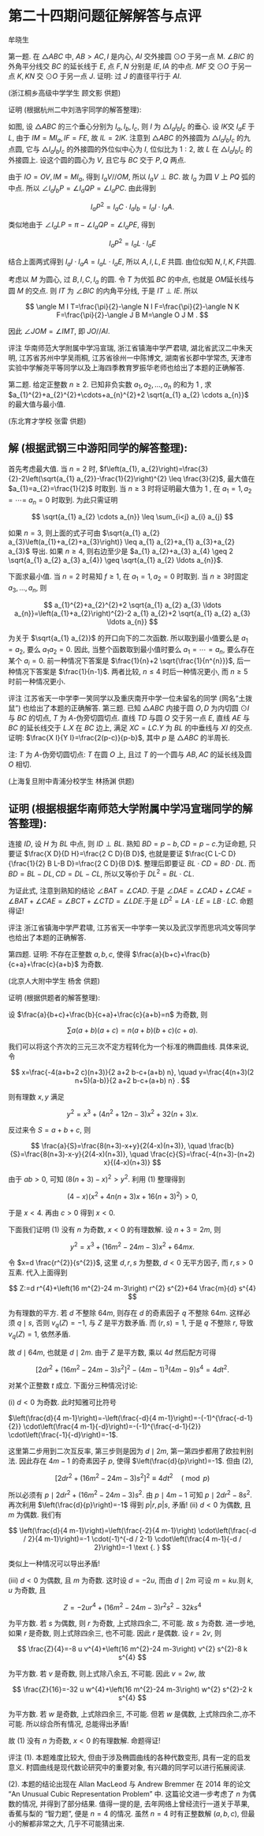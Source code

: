 # 第二十四期问题征解解答与点评 

牟晓生

第一题. 在 $\triangle A B C$ 中, $A B>A C, I$ 是内心, $A I$ 交外接圆 $\odot O$ 于另一点 M. $\angle B I C$ 的外角平分线交 $B C$ 的延长线于 $E$, 点 $F, N$ 分别是 $I E, I A$ 的中点. $M F$ 交 $\odot O$ 于另一点 $K, K N$ 交 $\odot O$ 于另一点 $J$. 证明: 过 $J$ 的直径平行于 $A I$.

(浙江桐乡高级中学学生 顾文影 供题)

证明 (根据杭州二中刘浩宇同学的解答整理):



如图, 设 $\triangle A B C$ 的三个垂心分别为 $I_{a}, I_{b}, I_{c}$, 则 $I$ 为 $\triangle I_{a} I_{b} I_{c}$ 的垂心. 设 $I K$交 $I_{a} E$ 于 $L$, 由于 $I M=M I_{a}, I F=F E$, 故 $I L=2 I K$. 注意到 $\triangle A B C$ 的外接圆为 $\triangle I_{a} I_{b} I_{c}$ 的九点圆, 它与 $\triangle I_{a} I_{b} I_{c}$ 的外接圆的外位似中心为 $I$, 位似比为 $1: 2$, 故 $L$ 在 $\triangle I_{a} I_{b} I_{c}$ 的外接圆上. 设这个圆的圆心为 $V$, 且它与 $B C$ 交于 $P, Q$ 两点.

由于 $I O=O V, I M=M I_{a}$, 得到 $I_{a} V / / O M$, 所以 $I_{a} V \perp B C$. 故 $I_{a}$ 为圆 $V$ 上 $P Q$ 弧的中点. 所以 $\angle I_{a} I_{b} P=\angle I_{a} Q P=\angle I_{a} P C$. 由此得到

$$
I_{a} P^{2}=I_{a} C \cdot I_{a} I_{b}=I_{a} I \cdot I_{a} A .
$$

类似地由于 $\angle I_{a} L P=\pi-\angle I_{a} Q P=\angle I_{a} P E$, 得到

$$
I_{a} P^{2}=I_{a} L \cdot I_{a} E
$$

结合上面两式得到 $I_{a} I \cdot I_{a} A=I_{a} L \cdot I_{a} E$, 所以 $A, I, L, E$ 共圆. 由位似知 $N, I, K, F$共圆.

考虑以 $M$ 为圆心, 过 $B, I, C, I_{a}$ 的圆. 令 $T$ 为优弧 $B C$ 的中点, 也就是 $O M$延长线与圆 $M$ 的交点. 则 $I T$ 为 $\angle B I C$ 的内角平分线, 于是 $I T \perp I E$. 所以

$$
\angle M I T=\frac{\pi}{2}-\angle N I F=\frac{\pi}{2}-\angle N K F=\frac{\pi}{2}-\angle J B M=\angle O J M .
$$

因此 $\angle J O M=\angle I M T$, 即 $J O / / A I$.

评注 华南师范大学附属中学冯宣瑞, 浙江省镇海中学严君啸, 湖北省武汉二中朱天明, 江苏省苏州中学吴雨桐, 江苏省徐州一中陈博文, 湖南省长郡中学常杰, 天津市实验中学解尧平等同学以及上海四季教育罗振华老师也给出了本题的正确解答.

第二题. 给定正整数 $n \geq 2$. 已知非负实数 $a_{1}, a_{2}, \ldots, a_{n}$ 的和为 1 , 求 $a_{1}^{2}+a_{2}^{2}+\cdots+a_{n}^{2}+2 \sqrt{a_{1} a_{2} \cdots a_{n}}$ 的最大值与最小值.

(东北育才学校 张雷 供题)

## 解 (根据武钢三中游阳同学的解答整理):

首先考虑最大值. 当 $n=2$ 时, $f\left(a_{1}, a_{2}\right)=\frac{3}{2}-2\left(\sqrt{a_{1} a_{2}}-\frac{1}{2}\right)^{2} \leq \frac{3}{2}$, 最大值在 $a_{1}=a_{2}=\frac{1}{2}$ 时取到. 当 $n \geq 3$ 时将证明最大值为 1 , 在 $a_{1}=1, a_{2}=\cdots=$ $a_{n}=0$ 时取到. 为此只需证明

$$
\sqrt{a_{1} a_{2} \cdots a_{n}} \leq \sum_{i<j} a_{i} a_{j}
$$

如果 $n=3$, 则上面的式子可由 $\sqrt{a_{1} a_{2} a_{3}\left(a_{1}+a_{2}+a_{3}\right)} \leq a_{1} a_{2}+a_{1} a_{3}+a_{2} a_{3}$ 导出. 如果 $n \geq 4$, 则右边至少是 $a_{1} a_{2}+a_{3} a_{4} \geq 2 \sqrt{a_{1} a_{2} a_{3} a_{4}} \geq \sqrt{a_{1} a_{2} \ldots a_{n}}$.

下面求最小值. 当 $n=2$ 时易知 $f \geq 1$, 在 $a_{1}=1, a_{2}=0$ 时取到. 当 $n \geq 3$时固定 $a_{3}, \ldots, a_{n}$, 则

$$
a_{1}^{2}+a_{2}^{2}+2 \sqrt{a_{1} a_{2} a_{3} \ldots a_{n}}=\left(a_{1}+a_{2}\right)^{2}-2 a_{1} a_{2}+2 \sqrt{a_{1} a_{2} a_{3} \ldots a_{n}}
$$

为关于 $\sqrt{a_{1} a_{2}}$ 的开口向下的二次函数. 所以取到最小值要么是 $a_{1}=a_{2}$, 要么 $a_{1} a_{2}=0$. 因此, 当整个函数取到最小值时要么 $a_{1}=\cdots=a_{n}$, 要么存在某个 $a_{i}=0$. 前一种情况下答案是 $\frac{1}{n}+2 \sqrt{\frac{1}{n^{n}}}$, 后一种情况下答案是 $\frac{1}{n-1}$. 两者比较, $n \leq 4$ 时后一种情况更小, 而 $n \geq 5$ 时前一种情况更小.

评注 江苏省天一中学李一笑同学以及重庆南开中学一位未留名的同学 (网名“土拨鼠”) 也给出了本题的正确解答.
第三题. 已知 $\triangle A B C$ 内接于圆 $O, D$ 为内切圆 $\odot I$ 与 $B C$ 的切点, $T$ 为 $A$-伪旁切圆切点. 直线 $T D$ 与圆 $O$ 交于另一点 $E$, 直线 $A E$ 与 $B C$ 的延长线交于 $L . X$ 在 $B C$ 边上, 满足 $X C=L C . Y$ 为 $B L$ 的中垂线与 $X I$ 的交点. 证明: $\frac{X I}{Y I}=\frac{2(p-c)}{p-b}$, 其中 $p$ 是 $\triangle A B C$ 的半周长.

注: $T$ 为 $A$-伪旁切圆切点: $T$ 在圆 $O$ 上, 且过 $T$ 的一个圆与 $A B, A C$ 的延长线及圆 $O$ 相切.

(上海复旦附中青浦分校学生 林扬渊 供题)



## 证明 (根据根据华南师范大学附属中学冯宣瑞同学的解答整理):

连接 $I D$, 设 $H$ 为 $B L$ 中点, 则 $I D \perp B L$. 熟知 $B D=p-b, C D=p-c$.为证命题, 只要证 $\frac{X D}{D H}=\frac{2 C D}{B D}$, 也就是要证 $\frac{C L-C D}{\frac{1}{2} B L-B D}=\frac{2 C D}{B D}$. 整理后即要证 $B L \cdot C D=B D \cdot D L$. 而 $B D=B L-D L, C D=D L-C L$, 所以又等价于 $D L^{2}=B L \cdot C L$.

为证此式, 注意到熟知的结论 $\angle B A T=\angle C A D$. 于是 $\angle D A E=\angle C A D+\angle C A E=\angle B A T+\angle C A E=\angle B C T+\angle C T D=\angle L D E$.于是 $L D^{2}=L A \cdot L E=L B \cdot L C$. 命题得证!

评注 浙江省镇海中学严君啸, 江苏省天一中学李一笑以及武汉学而思巩鸿文等同学也给出了本题的正确解答.

第四题. 证明: 不存在正整数 $a, b, c$, 使得 $\frac{a}{b+c}+\frac{b}{c+a}+\frac{c}{a+b}$ 为奇数.

(北京人大附中学生 杨舍 供题)

证明 (根据供题者的解答整理):

设 $\frac{a}{b+c}+\frac{b}{c+a}+\frac{c}{a+b}=n$ 为奇数, 则

$$
\sum a(a+b)(a+c)=n(a+b)(b+c)(c+a) .
$$

我们可以将这个齐次的三元三次不定方程转化为一个标准的椭圆曲线. 具体来说, 令

$$
x=\frac{-4(a+b+2 c)(n+3)}{2 a+2 b-c+(a+b) n}, \quad y=\frac{4(n+3)(2 n+5)(a-b)}{2 a+2 b-c+(a+b) n} .
$$

则有理数 $x, y$ 满足

$$
y^{2}=x^{3}+\left(4 n^{2}+12 n-3\right) x^{2}+32(n+3) x .
$$

反过来令 $S=a+b+c$, 则

$$
\frac{a}{S}=\frac{8(n+3)-x+y}{2(4-x)(n+3)}, \quad \frac{b}{S}=\frac{8(n+3)-x-y}{2(4-x)(n+3)}, \quad \frac{c}{S}=\frac{-4(n+3)-(n+2) x}{(4-x)(n+3)}
$$

由于 $a b>0$, 可知 $(8(n+3)-x)^{2}>y^{2}$. 利用 (1) 整理得到

$$
(4-x)\left(x^{2}+4 n(n+3) x+16(n+3)^{2}\right)>0,
$$

于是 $x<4$. 再由 $c>0$ 得到 $x<0$.

下面我们证明 (1) 没有 $n$ 为奇数, $x<0$ 的有理数解. 设 $n+3=2 m$, 则

$$
y^{2}=x^{3}+\left(16 m^{2}-24 m-3\right) x^{2}+64 m x \text {. }
$$

令 $x=d \frac{r^{2}}{s^{2}}$, 这里 $d, r, s$ 为整数, $d<0$ 无平方因子, 而 $r, s>0$ 互素. 代入上面得到

$$
Z:=d r^{4}+\left(16 m^{2}-24 m-3\right) r^{2} s^{2}+64 \frac{m}{d} s^{4}
$$

为有理数的平方. 若 $d$ 不整除 $64 m$, 则存在 $d$ 的奇素因子 $q$ 不整除 $64 m$. 这样必须 $q \mid s$, 否则 $v_{q}(Z)=-1$, 与 $Z$ 是平方数矛盾. 而 $(r, s)=1$, 于是 $q$ 不整除 $r$, 导致 $v_{q}(Z)=1$, 依然矛盾.

故 $d \mid 64 m$, 也就是 $d \mid 2 m$. 由于 $Z$ 是平方数, 乘以 $4 d$ 然后配方可得

$$
\left[2 d r^{2}+\left(16 m^{2}-24 m-3\right) s^{2}\right]^{2}-(4 m-1)^{3}(4 m-9) s^{4}=4 d t^{2} .
$$

对某个正整数 $t$ 成立. 下面分三种情况讨论:

(i) $d<0$ 为奇数. 此时知雅可比符号

$\left(\frac{d}{4 m-1}\right)=-\left(\frac{-d}{4 m-1}\right)=-(-1)^{\frac{-d-1}{2}} \cdot\left(\frac{4 m-1}{-d}\right)=-(-1)^{\frac{-d-1}{2}} \cdot\left(\frac{-1}{-d}\right)=-1$.

这里第二步用到二次互反率, 第三步则是因为 $d \mid 2 m$, 第一第四步都用了欧拉判别法. 因此存在 $4 m-1$ 的奇素因子 $p$, 使得 $\left(\frac{d}{p}\right)=-1$. 但由 (2),

$$
\left[2 d r^{2}+\left(16 m^{2}-24 m-3\right) s^{2}\right]^{2} \equiv 4 d t^{2} \quad(\bmod p)
$$

所以必须有 $p \mid 2 d r^{2}+\left(16 m^{2}-24 m-3\right) s^{2}$. 由 $p \mid 4 m-1$ 可知 $p \mid 2 d r^{2}-8 s^{2}$. 再次利用 $\left(\frac{d}{p}\right)=-1$ 得到 $p|r, p| s$, 矛盾!
(ii) $d<0$ 为偶数, 且 $m$ 为偶数. 我们有

$$
\left(\frac{d}{4 m-1}\right)=\left(\frac{-2}{4 m-1}\right) \cdot\left(\frac{-d / 2}{4 m-1}\right)=-1 \cdot(-1)^{-d / 2-1} \cdot\left(\frac{4 m-1}{-d / 2}\right)=-1 \text {. }
$$

类似上一种情况可以导出矛盾!

(iii) $d<0$ 为偶数, 且 $m$ 为奇数. 这时设 $d=-2 u$, 而由 $d \mid 2 m$ 可设 $m=k u$.则 $k, u$ 为奇数, 且

$$
Z=-2 u r^{4}+\left(16 m^{2}-24 m-3\right) r^{2} s^{2}-32 k s^{4}
$$

为平方数. 若 $s$ 为偶数, 则 $r$ 为奇数, 上式除四余二, 不可能. 故 $s$ 为奇数. 进一步地, 如果 $r$ 是奇数, 则上式除四余三, 也不可能. 因此 $r$ 是偶数. 设 $r=2 v$, 则

$$
\frac{Z}{4}=-8 u v^{4}+\left(16 m^{2}-24 m-3\right) v^{2} s^{2}-8 k s^{4}
$$

为平方数. 若 $v$ 是奇数, 则上式除八余五, 不可能. 因此 $v=2 w$, 故

$$
\frac{Z}{16}=-32 u w^{4}+\left(16 m^{2}-24 m-3\right) w^{2} s^{2}-2 k s^{4}
$$

为平方数. 若 $w$ 是奇数, 上式除四余三, 不可能. 但若 $w$ 是偶数, 上式除四余二,亦不可能. 所以综合所有情况, 总能得出矛盾!

故 (1) 没有 $n$ 为奇数, $x<0$ 的有理数解. 命题得证!

评注 (1). 本题难度比较大, 但由于涉及椭圆曲线的各种代数变形, 具有一定的启发意义. 籿圆曲线是现代数论研究中的重要对象, 有兴趣的同学可以进行拓展阅读.

(2). 本题的结论出现在 Allan MacLeod 与 Andrew Bremmer 在 2014 年的论文 “An Unusual Cubic Representation Problem” 中. 这篇论文进一步考虑了 $n$ 为偶数的情况, 并得到了部分结果. 值得一提的是, 去年网络上曾经流行一道关于苹果, 香蕉与梨的 “智力题”, 便是 $n=4$ 的情况. 虽然 $n=4$ 时有正整数解 $(a, b, c)$, 但最小的解都非常之大, 几乎不可能猜出来.

